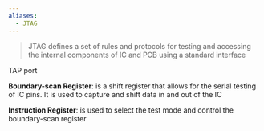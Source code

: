 ```yaml
---
aliases:
  - JTAG
---
```

> JTAG defines a set of rules and protocols for testing and accessing the internal components of IC and PCB using a standard interface



TAP port

**Boundary-scan Register**: is a shift register that allows for the serial testing of IC pins. It is used to capture and shift data in and out of the IC

**Instruction Register**: is used to select the test mode and control the boundary-scan register
